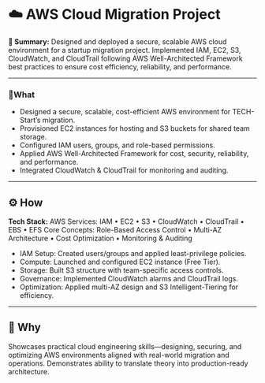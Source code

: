 # ☁️ AWS Cloud Migration Project

**🚀 Summary:**
Designed and deployed a secure, scalable AWS cloud environment for a startup migration project.
Implemented IAM, EC2, S3, CloudWatch, and CloudTrail following AWS Well-Architected Framework best practices to ensure cost efficiency, reliability, and performance.

---

### **🧩What**
- Designed a secure, scalable, cost-efficient AWS environment for TECH-Start’s migration.
- Provisioned EC2 instances for hosting and S3 buckets for shared team storage.
- Configured IAM users, groups, and role-based permissions.
- Applied AWS Well-Architected Framework for cost, security, reliability, and performance.
- Integrated CloudWatch & CloudTrail for monitoring and auditing.

---

## **⚙️ How**

**Tech Stack:** 
AWS Services: IAM • EC2 • S3 • CloudWatch • CloudTrail • EBS • EFS
Core Concepts: Role-Based Access Control • Multi-AZ Architecture • Cost Optimization • Monitoring & Auditing

- IAM Setup: Created users/groups and applied least-privilege policies.
- Compute: Launched and configured EC2 instance (Free Tier).
- Storage: Built S3 structure with team-specific access controls.
- Governance: Implemented CloudWatch alarms and CloudTrail logs.
- Optimization: Applied multi-AZ design and S3 Intelligent-Tiering for efficiency.

---

## **🎯 Why**
Showcases practical cloud engineering skills—designing, securing, and optimizing AWS environments aligned with real-world migration and operations. Demonstrates ability to translate theory into production-ready architecture.
